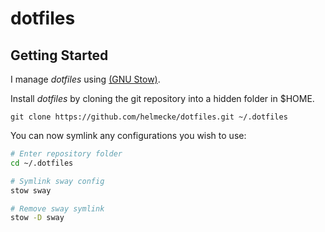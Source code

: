 # dotfiles

## Getting Started

I manage _dotfiles_ using [(GNU Stow)](http://www.gnu.org/software/stow/).

Install _dotfiles_ by cloning the git repository into a hidden folder in $HOME.

`git clone https://github.com/helmecke/dotfiles.git ~/.dotfiles`

You can now symlink any configurations you wish to use:

```bash
# Enter repository folder
cd ~/.dotfiles

# Symlink sway config
stow sway

# Remove sway symlink
stow -D sway
```
